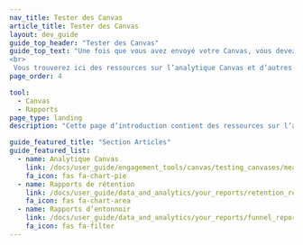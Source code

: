 ```yaml
---
nav_title: Tester des Canvas
article_title: Tester des Canvas
layout: dev_guide
guide_top_header: "Tester des Canvas"
guide_top_text: "Une fois que vous avez envoyé votre Canvas, vous devez toujours examiner les résultats pour vous assurer que votre Canvas fonctionne bien et aura un impact positif sur votre messagerie future.<br>
<br>
 Vous trouverez ici des ressources sur l’analytique Canvas et d’autres rapports qui vous aideront à mesurer l’efficacité de votre messagerie."
page_order: 4

tool: 
  - Canvas
  - Rapports
page_type: landing
description: "Cette page d’introduction contient des ressources sur l’analytique Canvas et les tests."

guide_featured_title: "Section Articles"
guide_featured_list:
  - name: Analytique Canvas
    link: /docs/user_guide/engagement_tools/canvas/testing_canvases/measuring_and_testing_with_canvas_analytics/
    fa_icon: fas fa-chart-pie
  - name: Rapports de rétention
    link: /docs/user_guide/data_and_analytics/your_reports/retention_reports/
    fa_icon: fas fa-chart-area
  - name: Rapports d’entonnoir
    link: /docs/user_guide/data_and_analytics/your_reports/funnel_reports/
    fa_icon: fas fa-filter
---
```

